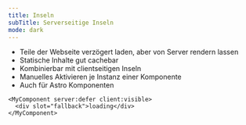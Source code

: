```yaml
---
title: Inseln
subTitle: Serverseitige Inseln
mode: dark
---
```


- Teile der Webseite verzögert laden, aber von Server rendern lassen
- Statische Inhalte gut cachebar
- Kombinierbar mit clientseitigen Inseln
- Manuelles Aktivieren je Instanz einer Komponente
- Auch für Astro Komponenten

```astro
<MyComponent server:defer client:visible>
  <div slot="fallback">loading</div>
</MyComponent>
```
